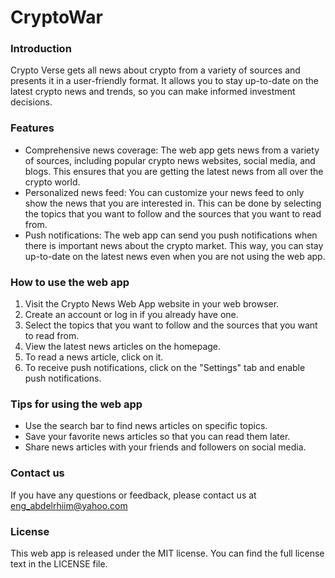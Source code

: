# CryptoWar

### Introduction

Crypto Verse gets all news about crypto from a variety of sources and presents it in a user-friendly format. It allows you to stay up-to-date on the latest crypto news and trends, so you can make informed investment decisions.

### Features

* Comprehensive news coverage: The web app gets news from a variety of sources, including popular crypto news websites, social media, and blogs. This ensures that you are getting the latest news from all over the crypto world.
* Personalized news feed: You can customize your news feed to only show the news that you are interested in. This can be done by selecting the topics that you want to follow and the sources that you want to read from.
* Push notifications: The web app can send you push notifications when there is important news about the crypto market. This way, you can stay up-to-date on the latest news even when you are not using the web app.

### How to use the web app

1. Visit the Crypto News Web App website in your web browser.
2. Create an account or log in if you already have one.
3. Select the topics that you want to follow and the sources that you want to read from.
4. View the latest news articles on the homepage.
5. To read a news article, click on it.
6. To receive push notifications, click on the "Settings" tab and enable push notifications.

### Tips for using the web app

* Use the search bar to find news articles on specific topics.
* Save your favorite news articles so that you can read them later.
* Share news articles with your friends and followers on social media.

### Contact us

If you have any questions or feedback, please contact us at eng_abdelrhiim@yahoo.com

### License

This web app is released under the MIT license. You can find the full license text in the LICENSE file.
